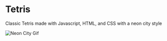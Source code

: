# Tetris
Classic Tetris made with Javascript, HTML, and CSS with a neon city style


![Neon City Gif](https://github.com/kendraoue/Tetris/assets/92062439/ae233ba0-8526-40ab-a082-c518994303bd)
